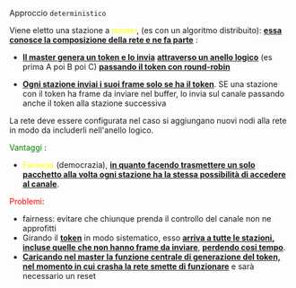Approccio `deterministico`

Viene eletto una stazione a <span style=color:yellow>master</span>, (es con un algoritmo distribuito): <b><u>essa conosce la composizione della rete e ne fa parte</u></b> : 
- <b><u>Il master genera un token e lo invia</u></b> <b><u>attraverso un anello logico</b></u> (es prima A poi B poi C) <b><u>passando il token con round-robin</u></b>

- <b><u>Ogni stazione inviai i suoi frame solo se ha il token</u></b>. SE una stazione con il token ha frame da inviare nel buffer, lo invia sul canale passando anche il token alla stazione successiva

La rete deve essere configurata nel caso si aggiungano nuovi nodi alla rete in modo da includerli nell'anello logico.

<span style=color:green>Vantaggi</span> :
- <span style=color:yellow>Fairness</span> (democrazia), <b><u>in quanto facendo trasmettere un solo pacchetto alla volta ogni stazione ha la stessa possibilità di accedere al canale</u></b>. 

<span style=color:red>Problemi</span>: 
- fairness: evitare che chiunque prenda il controllo del canale non ne approfitti
- Girando il <b><u>token</u></b> in modo sistematico, esso <b><u>arriva a tutte le stazioni, incluse quelle che non hanno frame da inviare</u></b>, <b><u>perdendo cosi tempo</u></b>.
- <b><u>Caricando nel master la funzione centrale di generazione del token, nel momento in cui crasha la rete smette di funzionare</u></b> e sarà necessario un reset